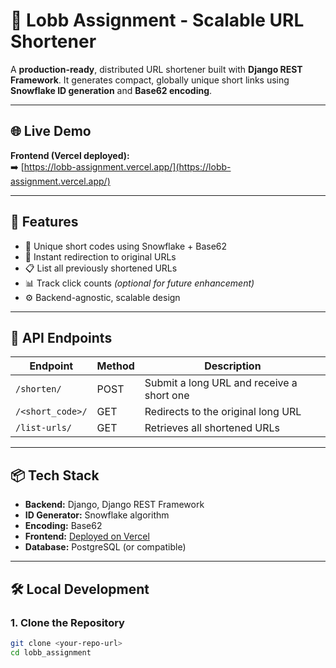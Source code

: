 # 🔗 Lobb Assignment - Scalable URL Shortener

A **production-ready**, distributed URL shortener built with **Django REST Framework**. It generates compact, globally unique short links using **Snowflake ID generation** and **Base62 encoding**.

---

## 🌐 Live Demo

**Frontend (Vercel deployed):**  
➡️ [https://lobb-assignment.vercel.app/](https://lobb-assignment.vercel.app/)

---

## 📌 Features

- 🔐 Unique short codes using Snowflake + Base62
- 🔁 Instant redirection to original URLs
- 📋 List all previously shortened URLs
- 📊 Track click counts *(optional for future enhancement)*
- ⚙️ Backend-agnostic, scalable design

---

## 🚀 API Endpoints

| Endpoint             | Method | Description                        |
|----------------------|--------|------------------------------------|
| `/shorten/`          | POST   | Submit a long URL and receive a short one |
| `/<short_code>/`     | GET    | Redirects to the original long URL |
| `/list-urls/`        | GET    | Retrieves all shortened URLs       |

---

## 📦 Tech Stack

- **Backend:** Django, Django REST Framework
- **ID Generator:** Snowflake algorithm
- **Encoding:** Base62
- **Frontend:** [Deployed on Vercel](https://lobb-assignment.vercel.app/)
- **Database:** PostgreSQL (or compatible)

---

## 🛠️ Local Development

### 1. Clone the Repository

```bash
git clone <your-repo-url>
cd lobb_assignment
